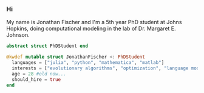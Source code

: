 ### Hi

My name is Jonathan Fischer and I'm a 5th year PhD student at Johns Hopkins, doing computational modeling in the lab of Dr. Margaret E. Johnson.

```julia
abstract struct PhDStudent end

@kwdef mutable struct JonathanFischer <: PhDStudent
  languages = ["julia", "python", "mathematica", "matlab"]
  interests = ["evolutionary algorithms", "optimization", "language models"]
  age = 28 #old now...
  should_hire = true
end
```
